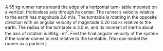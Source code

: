 A 55 kg runner runs around the edge of a horizontal turn-
table mounted on a vertical, frictionless axis through its center. The
runner’s velocity relative to the earth has magnitude 2.8 m/s. The
turntable is rotating in the opposite direction with an angular velocity
of magnitude 0.20 rad>s relative to the earth. The radius of the turntable is 3.0 m, and its moment of inertia about the axis of rotation is $`80 \text{kg} \cdot \text{m}^2`$. Find the final angular velocity of the system if the runner
comes to rest relative to the turntable. (You can model the runner as
a particle.)